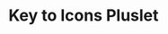 ---
title: Key to Icons Pluslet
tags: [pluslets]
keywords: pluslets
last_updated: Dec 2, 2016
summary: 
sidebar: sp4_sidebar
permalink: sp4_pluslet_key_to_icons.html
folder: sp4
---